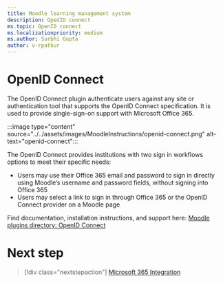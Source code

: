 ```yaml
---
title: Moodle learning management system
description: OpedID connect
ms.topic: OpenID connect
ms.localizationpriority: medium
ms.author: Surbhi Gupta
author: v-rpatkur
---
```


# OpenID Connect

The OpenID Connect plugin authenticate users against any site or authentication tool that supports the OpenID Connect specification. It is used to provide single-sign-on support with Microsoft Office 365. 

:::image type="content" source="../../assets/images/MoodleInstructions/openid-connect.png" alt-text="openid-connect":::

The OpenID Connect provides institutions with two sign in workflows options to meet their specific needs: 

* Users may use their Office 365 email and password to sign in directly using Moodle’s username and password fields, without signing into Office 365
* Users may select a link to sign in through Office 365 or the OpenID Connect provider on a Moodle page 

Find documentation, installation instructions, and support here:
[Moodle plugins directory: OpenID Connect](https://moodle.org/plugins/auth_oidc)

# Next step

> [!div class="nextstepaction"]
> [Microsoft 365 Integration](/teamblog)


